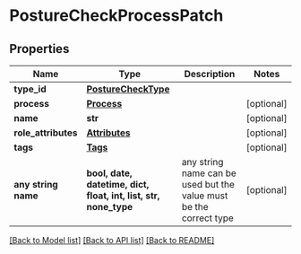 # PostureCheckProcessPatch


## Properties
Name | Type | Description | Notes
------------ | ------------- | ------------- | -------------
**type_id** | [**PostureCheckType**](PostureCheckType.md) |  | 
**process** | [**Process**](Process.md) |  | [optional] 
**name** | **str** |  | [optional] 
**role_attributes** | [**Attributes**](Attributes.md) |  | [optional] 
**tags** | [**Tags**](Tags.md) |  | [optional] 
**any string name** | **bool, date, datetime, dict, float, int, list, str, none_type** | any string name can be used but the value must be the correct type | [optional]

[[Back to Model list]](../README.md#documentation-for-models) [[Back to API list]](../README.md#documentation-for-api-endpoints) [[Back to README]](../README.md)


